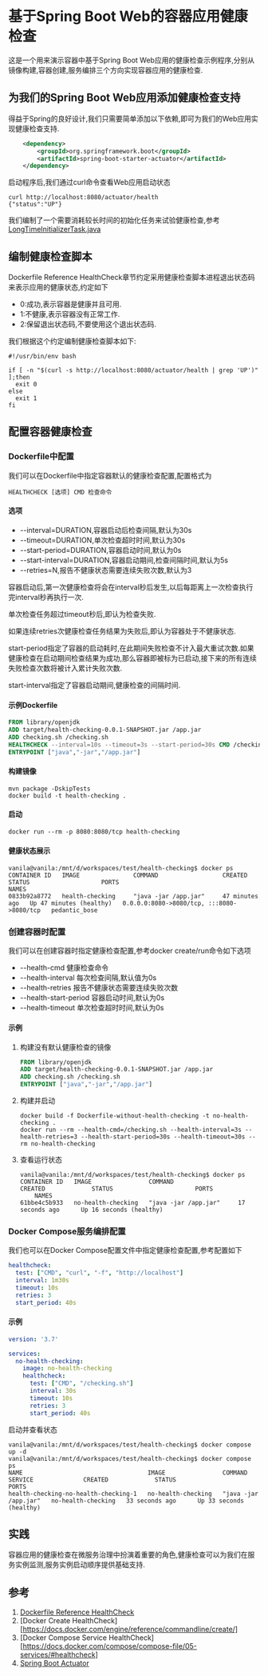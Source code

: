 # 基于Spring Boot Web的容器应用健康检查
这是一个用来演示容器中基于Spring Boot Web应用的健康检查示例程序,分别从镜像构建,容器创建,服务编排三个方向实现容器应用的健康检查.
## 为我们的Spring Boot Web应用添加健康检查支持
得益于Spring的良好设计,我们只需要简单添加以下依赖,即可为我们的Web应用实现健康检查支持.
```xml
    <dependency>
        <groupId>org.springframework.boot</groupId>
        <artifactId>spring-boot-starter-actuator</artifactId>
    </dependency> 
```
启动程序后,我们通过curl命令查看Web应用启动状态
```shell
curl http://localhost:8080/actuator/health
{"status":"UP"}
```
我们编制了一个需要消耗较长时间的初始化任务来试验健康检查,参考[LongTimeInitializerTask.java](./src/main/java/cn/vanillazi/learn/health/checking/task/LongTimeInitializerTask.java)
## 编制健康检查脚本
Dockerfile Reference HealthCheck章节约定采用健康检查脚本进程退出状态码来表示应用的健康状态,约定如下
- 0:成功,表示容器是健康并且可用.
- 1:不健康,表示容器没有正常工作.
- 2:保留退出状态码,不要使用这个退出状态码.

我们根据这个约定编制健康检查脚本如下:
```shell /checking
#!/usr/bin/env bash

if [ -n "$(curl -s http://localhost:8080/actuator/health | grep 'UP')" ];then
  exit 0
else
  exit 1
fi
```
## 配置容器健康检查
### Dockerfile中配置
我们可以在Dockerfile中指定容器默认的健康检查配置,配置格式为
```shell
HEALTHCHECK [选项] CMD 检查命令
```
#### 选项
- --interval=DURATION,容器启动后检查间隔,默认为30s
- --timeout=DURATION,单次检查超时时间,默认为30s
- --start-period=DURATION,容器启动时间,默认为0s
- --start-interval=DURATION,容器启动期间,检查间隔时间,默认为5s
- --retries=N,报告不健康状态需要连续失败次数,默认为3

容器启动后,第一次健康检查将会在interval秒后发生,以后每距离上一次检查执行完interval秒再执行一次.

单次检查任务超过timeout秒后,即认为检查失败.

如果连续retries次健康检查任务结果为失败后,即认为容器处于不健康状态.

start-period指定了容器的启动耗时,在此期间失败检查不计入最大重试次数.如果健康检查在启动期间检查结果为成功,那么容器即被标为已启动,接下来的所有连续失败检查次数将被计入累计失败次数.

start-interval指定了容器启动期间,健康检查的间隔时间.

#### 示例Dockerfile
```dockerfile
FROM library/openjdk
ADD target/health-checking-0.0.1-SNAPSHOT.jar /app.jar
ADD checking.sh /checking.sh
HEALTHCHECK --interval=10s --timeout=3s --start-period=30s CMD /checking.sh
ENTRYPOINT ["java","-jar","/app.jar"]
```
#### 构建镜像
```shell
mvn package -DskipTests
docker build -t health-checking .
```
#### 启动
```dockerfile
docker run --rm -p 8080:8080/tcp health-checking
```
#### 健康状态展示
```shell
vanila@vanila:/mnt/d/workspaces/test/health-checking$ docker ps
CONTAINER ID   IMAGE               COMMAND                  CREATED          STATUS                    PORTS                                       NAMES
0833b92a8772   health-checking     "java -jar /app.jar"     47 minutes ago   Up 47 minutes (healthy)   0.0.0.0:8080->8080/tcp, :::8080->8080/tcp   pedantic_bose
```
### 创建容器时配置
我们可以在创建容器时指定健康检查配置,参考docker create/run命令如下选项
- --health-cmd 健康检查命令
- --health-interval 每次检查间隔,默认值为0s
- --health-retries 报告不健康状态需要连续失败次数
- --health-start-period 容器启动时间,默认为0s
- --health-timeout 单次检查超时时间,默认为0s
#### 示例
1. 构建没有默认健康检查的镜像
   ```dockerfile
   FROM library/openjdk
   ADD target/health-checking-0.0.1-SNAPSHOT.jar /app.jar
   ADD checking.sh /checking.sh
   ENTRYPOINT ["java","-jar","/app.jar"]
   ```
2. 构建并启动
   ```shell
   docker build -f Dockerfile-without-health-checking -t no-health-checking .
   docker run --rm --health-cmd=/checking.sh --health-interval=3s --health-retries=3 --health-start-period=30s --health-timeout=30s --rm no-health-checking
   ```
3. 查看运行状态
   ```shell
   vanila@vanila:/mnt/d/workspaces/test/health-checking$ docker ps
   CONTAINER ID   IMAGE                COMMAND                  CREATED             STATUS                       PORTS                                   
       NAMES
   61bbe4c5b933   no-health-checking   "java -jar /app.jar"     17 seconds ago      Up 16 seconds (healthy)                                              
   ```
### Docker Compose服务编排配置
我们也可以在Docker Compose配置文件中指定健康检查配置,参考配置如下
```yaml
healthcheck:
  test: ["CMD", "curl", "-f", "http://localhost"]
  interval: 1m30s
  timeout: 10s
  retries: 3
  start_period: 40s
```
#### 示例
```yaml
version: '3.7'

services:
  no-health-checking:
    image: no-health-checking
    healthcheck:
      test: ["CMD", "/checking.sh"]
      interval: 30s
      timeout: 10s
      retries: 3
      start_period: 40s
```
启动并查看状态
```shell
vanila@vanila:/mnt/d/workspaces/test/health-checking$ docker compose up -d
vanila@vanila:/mnt/d/workspaces/test/health-checking$ docker compose ps
NAME                                   IMAGE                COMMAND                SERVICE              CREATED             STATUS                    PORTS
health-checking-no-health-checking-1   no-health-checking   "java -jar /app.jar"   no-health-checking   33 seconds ago      Up 33 seconds (healthy)

```
## 实践
容器应用的健康检查在微服务治理中扮演着重要的角色,健康检查可以为我们在服务实例监测,服务实例启动顺序提供基础支持.
## 参考
1. [Dockerfile Reference HealthCheck](https://docs.docker.com/engine/reference/builder/#healthcheck)
2. [Docker Create HealthCheck][https://docs.docker.com/engine/reference/commandline/create/]
3. [Docker Compose Service HealthCheck][https://docs.docker.com/compose/compose-file/05-services/#healthcheck]
4. [Spring Boot Actuator](https://docs.spring.io/spring-boot/docs/current/reference/html/actuator.html#actuator.endpoints.health)